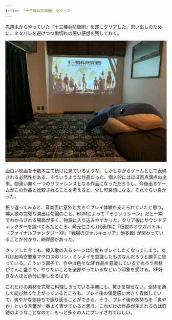 ```yaml
---
title: 『十三機兵防衛圏』をやった
---
```


先週末からやっていた『[十三機兵防衛圏](https://13sar.jp/)』を遂にクリアした。思い出しのために、ネタバレを避けつつ歯切れの悪い感想を残しておく。

![](/images/2020-01-23-13sar.jpg)

面白い映画を十数本立て続けに見ているような、しかしながらゲームとして表現される必然性がある、そういうような作品だった。個人的にはほぼ百点満点の出来。間違い無く一つのリファレンスとなる作品になっただろうし、今後出るゲームがこの作品と比較されることを考えると、少し可哀想になる。それぐらい良かった。

振り返ってみると、音楽面に意外と大きくプレイ体験を支えられていたと思う。挿入歌の完璧な演出は勿論のこと、BGMによって「そういうシーン」だと一瞬でわからされる場面が多く、物語に入り込みやすかった。クリア後にサウンドディレクターを調べてみたところ、崎元仁さん (代表作に『伝説のオウガバトル』『ファイナルファンタジーXII』『戦場のヴァルキュリア』他多数) が関わっていることが分かり、納得感があった。

クリアした今でも、挿入歌の入るシーンは何度もプレイしたくなってしまう。あれは超時空要塞マクロスのリン・ミンメイを意識したものなんだろうと勝手に思っている。こういう調子で、作中は色々なSF作品を意識しているであろう素材がてんこ盛りで、やりたいことを全部やっているなという印象を受ける。SF好きな人ほど余分に楽しめるはず。

これだけの素材を完璧に料理しきっている手腕にも、驚きを隠せない。全体を通して綻び無く仕上がっているところも、プレイ後の満足感に大きく貢献していて、爽やかな気持ちで振り返ることができる。そう、プレイ後の気持ちを「爽やか」という言葉が一番よく表せていると思う。これだけの作品が生まれるのは奇跡のようなことなので、もっと多くの人にプレイされてほしい。
